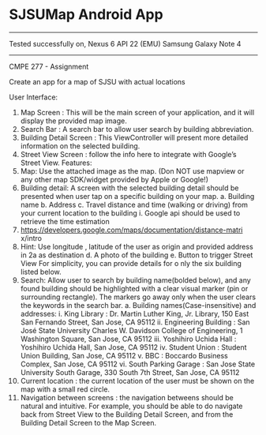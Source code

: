 # SJSUMap Android App

***
Tested successfully on, 
Nexus 6 API 22 (EMU)
Samsung Galaxy Note 4
***

CMPE 277 - Assignment

Create an app for a map of SJSU with actual locations

User Interface:
1. Map Screen : This will be the main screen of your application, and it will display the
provided map image.
2. Search Bar : A search bar to allow user search by building abbreviation.
3. Building Detail Screen : This ViewController will present more detailed information on
the selected building.
4. Street View Screen : follow the info here to integrate with Google’s Street View.
Features:
1. Map: Use the attached image as the map. (Don NOT use mapview or any other map
SDK/widget provided by Apple or Google!)
2. Building detail: A screen with the selected building detail should be presented when
user tap on a specific building on your map.
a. Building name
b. Address
c. Travel distance and time (walking or driving) from your current location to the
building
i. Google api should be used to retrieve the time estimation
1. https://developers.google.com/maps/documentation/distance-matri
x/intro
2. Hint: Use longitude , latitude of the user as origin and provided
address in 2a as destination
d. A photo of the building
e. Button to trigger Street View
For simplicity, you can provide details for o nly the six building listed below.
3. Search: Allow user to search by building name(bolded below), and any found building
should be highlighted with a clear visual marker (pin or surrounding rectangle). The
markers go away only when the user clears the keywords in the search bar.
a. Building names(Case-insensitive) and addresses:
i. King Library : Dr. Martin Luther King, Jr. Library, 150 East San Fernando
Street, San Jose, CA 95112
ii. Engineering Building : San José State University Charles W. Davidson
College of Engineering, 1 Washington Square, San Jose, CA 95112
iii. Yoshihiro Uchida Hall : Yoshihiro Uchida Hall, San Jose, CA 95112
iv. Student Union : Student Union Building, San Jose, CA 95112
v. BBC : Boccardo Business Complex, San Jose, CA 95112
vi. South Parking Garage : San Jose State University South Garage, 330
South 7th Street, San Jose, CA 95112
4. Current location : the current location of the user must be shown on the map with a
small red circle.
5. Navigation between screens : the navigation betweens should be natural and intuitive.
For example, you should be able to do navigate back from Street View to the Building
Detail Screen, and from the Building Detail Screen to the Map Screen.
